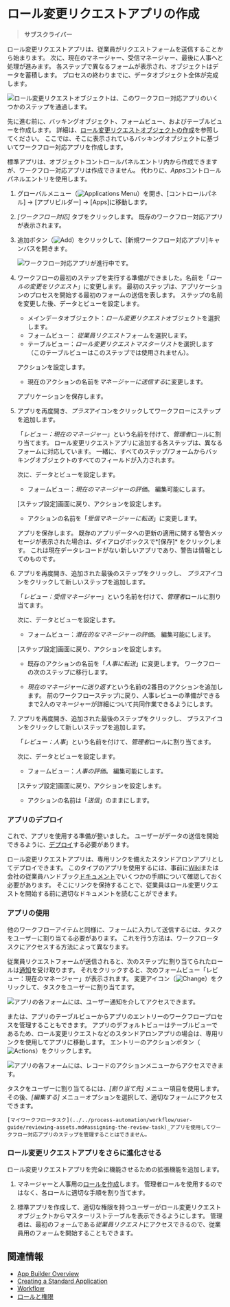 # ロール変更リクエストアプリの作成

> **サブスクライバー**

ロール変更リクエストアプリは、従業員がリクエストフォームを送信することから始まります。 次に、現在のマネージャー、受信マネージャー、最後に人事へと処理が進みます。 各ステップで異なるフォームが表示され、オブジェクトはデータを蓄積します。 プロセスの終わりまでに、データオブジェクト全体が完成します。

![ロール変更リクエストオブジェクトは、このワークフロー対応アプリのいくつかのステップを通過します。](./creating-the-role-change-request-object/images/01.png)

先に進む前に、バッキングオブジェクト、フォームビュー、およびテーブルビューを作成します。 詳細は、[ロール変更リクエストオブジェクトの作成](./creating-the-role-change-request-object.md)を参照してください。 ここでは、そこに表示されているバッキングオブジェクトに基づいてワークフロー対応アプリを作成します。

標準アプリは、オブジェクトコントロールパネルエントリ内から作成できますが、ワークフロー対応アプリは作成できません。 代わりに、*Apps*コントロールパネルエントリを使用します。

1.  グローバルメニュー（![Applications Menu](../../images/icon-applications-menu.png)）を開き、[コントロールパネル] → [アプリビルダー] → [Apps]に移動します。

2.  *[ワークフロー対応]* タブをクリックします。 既存のワークフロー対応アプリが表示されます。

3.  追加ボタン（![Add](../../images/icon-add.png)）をクリックして、[新規ワークフロー対応アプリ]キャンバスを開きます。

    ![ワークフロー対応アプリが進行中です。](./creating-a-workflow-powered-application/images/01.png)

4.  ワークフローの最初のステップを実行する準備ができました。名前を「*ロールの変更をリクエスト*」に変更します。 最初のステップは、アプリケーションのプロセスを開始する最初のフォームの送信を表します。 ステップの名前を変更した後、データとビューを設定します。

      - メインデータオブジェクト：*ロール変更リクエスト*オブジェクトを選択します。
      - フォームビュー： *従業員リクエスト*フォームを選択します。
      - テーブルビュー：*ロール変更リクエストマスターリスト*を選択します（このテーブルビューはこのステップでは使用されません）。

    アクションを設定します。

      - 現在のアクションの名前を*マネージャーに送信する*に変更します。

    アプリケーションを保存します。

5.  アプリを再度開き、*プラス*アイコンをクリックしてワークフローにステップを追加します。

    「*レビュー：現在のマネージャー*」という名前を付けて、*管理者*ロールに割り当てます。 ロール変更リクエストアプリに追加する各ステップは、異なるフォームに対応しています。 一緒に、すべてのステップ/フォームからバッキングオブジェクトのすべてのフィールドが入力されます。

    次に、データとビューを設定します。

      - フォームビュー：*現在のマネージャーの評価*。 編集可能にします。

    [ステップ設定]画面に戻り、アクションを設定します。

      - アクションの名前を「*受信マネージャーに転送*」に変更します。

    アプリを保存します。 既存のアプリデータへの更新の適用に関する警告メッセージが表示された場合は、ダイアログボックスで*[保存]* をクリックします。 これは現在データレコードがない新しいアプリであり、警告は情報としてのものです。

6.  アプリを再度開き、追加された最後のステップをクリックし、 *プラス*アイコンをクリックして新しいステップを追加します。

    「*レビュー：受信マネージャー*」という名前を付けて、*管理者*ロールに割り当てます。

    次に、データとビューを設定します。

      - フォームビュー：*潜在的なマネージャーの評価*。 編集可能にします。

    [ステップ設定]画面に戻り、アクションを設定します。

      - 既存のアクションの名前を「*人事に転送*」に変更します。 ワークフローの次のステップに移行します。

      - *現在のマネージャーに送り返す*という名前の2番目のアクションを追加します。 前のワークフローステップに戻り、人事レビューの準備ができるまで2人のマネージャーが詳細について共同作業できるようにします。

7.  アプリを再度開き、追加された最後のステップをクリックし、 プラスアイコンをクリックして新しいステップを追加します。

    「*レビュー：人事*」という名前を付けて、*管理者*ロールに割り当てます。

    次に、データとビューを設定します。

      - フォームビュー：*人事の評価*。 編集可能にします。

    [ステップ設定]画面に戻り、アクションを設定します。

      - アクションの名前は「*送信*」のままにします。

### アプリのデプロイ

これで、アプリを使用する準備が整いました。 ユーザーがデータの送信を開始できるように、[デプロイ](./creating-a-standard-application.md#deploying-the-application)する必要があります。

ロール変更リクエストアプリは、専用リンクを備えたスタンドアロンアプリとしてデプロイできます。 このタイプのアプリを使用するには、事前に[Wiki](../../collaboration-and-social/collaboration-and-social-overview.md#wiki)または会社の従業員ハンドブック[ドキュメント](../../content-authoring-and-management/documents-and-media/publishing-and-sharing/managing-document-access/sharing-documents-with-other-users.md)でいくつかの手順について確認しておく必要があります。 そこにリンクを保持することで、従業員はロール変更リクエストを開始する前に適切なドキュメントを読むことができます。

### アプリの使用

他のワークフローアイテムと同様に、フォームに入力して送信するには、タスクをユーザーに割り当てる必要があります。 これを行う方法は、ワークフロータスクにアクセスする方法によって異なります。

従業員リクエストフォームが送信されると、次のステップに割り当てられたロールは[通知](../../collaboration-and-social/notifications-and-requests/user-guide/managing-notifications-and-requests.md)を受け取ります。 それをクリックすると、次のフォームビュー「レビュー：現在のマネージャー」が表示されます。 変更アイコン（![Change](../../images/icon-change.png)）をクリックして、タスクをユーザーに割り当てます。

![アプリの各フォームには、ユーザー通知を介してアクセスできます。](./creating-a-workflow-powered-application/images/03.png)

または、アプリのテーブルビューからアプリのエントリーのワークフロープロセスを管理することもできます。 アプリのデフォルトビューはテーブルビューであるため、ロール変更リクエストなどのスタンドアロンアプリの場合は、専用リンクを使用してアプリに移動します。 エントリーのアクションボタン（![Actions](../../images/icon-actions.png)）をクリックします。

![アプリの各フォームには、レコードのアクションメニューからアクセスできます。](./creating-the-role-change-request-app/images/04.png)

タスクをユーザーに割り当てるには、*[割り当て先]* メニュー項目を使用します。 その後、*[編集する]* メニューオプションを選択して、適切なフォームにアクセスできます。

```{note}
[マイワークフロータスク](../../process-automation/workflow/user-guide/reviewing-assets.md#assigning-the-review-task)_アプリを使用してワークフロー対応アプリのステップを管理することはできません。
```

### ロール変更リクエストアプリをさらに進化させる

ロール変更リクエストアプリを完全に機能させるための拡張機能を追加します。

1.  マネージャーと人事用の[ロールを作成](../../users-and-permissions/roles-and-permissions/understanding-roles-and-permissions.md)します。 管理者ロールを使用するのではなく、各ロールに適切な手順を割り当てます。

2.  標準アプリを作成して、適切な権限を持つユーザーがロール変更リクエストオブジェクトからマスターリストテーブルを表示できるようにします。 管理者は、最初のフォームである*従業員リクエスト*にアクセスできるので、従業員用のフォームを開始することもできます。

## 関連情報

  - [App Builder Overview](../app-builder.md)
  - [Creating a Standard Application](./creating-a-standard-application.md)
  - [Workflow](../../process-automation/workflow/introduction-to-workflow.md)
  - [ロールと権限](../../users-and-permissions/roles-and-permissions/understanding-roles-and-permissions.md)
